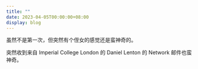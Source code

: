 ```yaml
---
title: ""
date: 2023-04-05T00:00:00+08:00
display: blog
---
```


虽然不是第一次，但突然有个侄女的感觉还是蛮神奇的。

突然收到来自 Imperial College London 的 Daniel Lenton 的 Network 邮件也蛮神奇。
